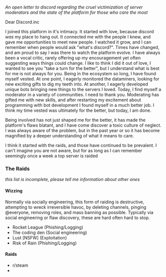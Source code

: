*An open letter to discord regarding the cruel victimization of server moderators and the state of the platform for those who care the most*

Dear Discord.inc

I joined this platform in it's intimacy. It started with love, because discord *was* my place to hang out. It connected me with the people I knew, and gave me opportunities to meet new people. I watched it grow, and I can remember when people would ask "what's discord?". Times have changed, and am proud to say I was there to watch the platform evolve. I have always been a vocal critic, rarely offering up my encouragement yet often suggesting ways things could change. I like to think I did it out of love, I wanted to see you "take a turn for the better", but I understand what is best for me is not always for you. Being in the ecosystem so long, I have found myself vested. At one point, I eagerly monitored the dataminers, looking for new exciting gifts to dig my teeth into. At another, I eagerly developed unique bots bringing new things to the servers I loved. Today, I find myself a moderator in a variety of communities. I need to thank you. Moderating has gifted me with new skills, and after restarting my excitement about programming with bot development I found myself in a much better job. I think my time vested was ultimately for the better, but today, I am done.

Being involved has not just shaped me for the better, it has made the platform's flaws blatant, and I have come discover a toxic culture of neglect. I was always aware of the problem, but in the past year or so it has become magnified by a deeper understanding of what it means to care.

I think it started with the raids, and those have continued to be prevalent. I can't imagine you are not aware, but for as long as I can remember seemingly once a week a top server is raided

### The Raids

*this list is incomplete, please tell me information about other ones*

#### Wizzing

Normally via socially engineering, this form of raiding is destructive, attempting to wreck irreversible havoc, by deleting channels, pinging @everyone, removing roles, and mass banning as possible. Typically via social engineering or flaw discovery, these are hard often hard to stop.

- Rocket League (Phishing/Logging)
- The coding den (Social engineering)
- Lust [NSFW] (Exploitation)
- Risk of Rain (Phishing/Logging)

#### Raids

- r/steam
- 